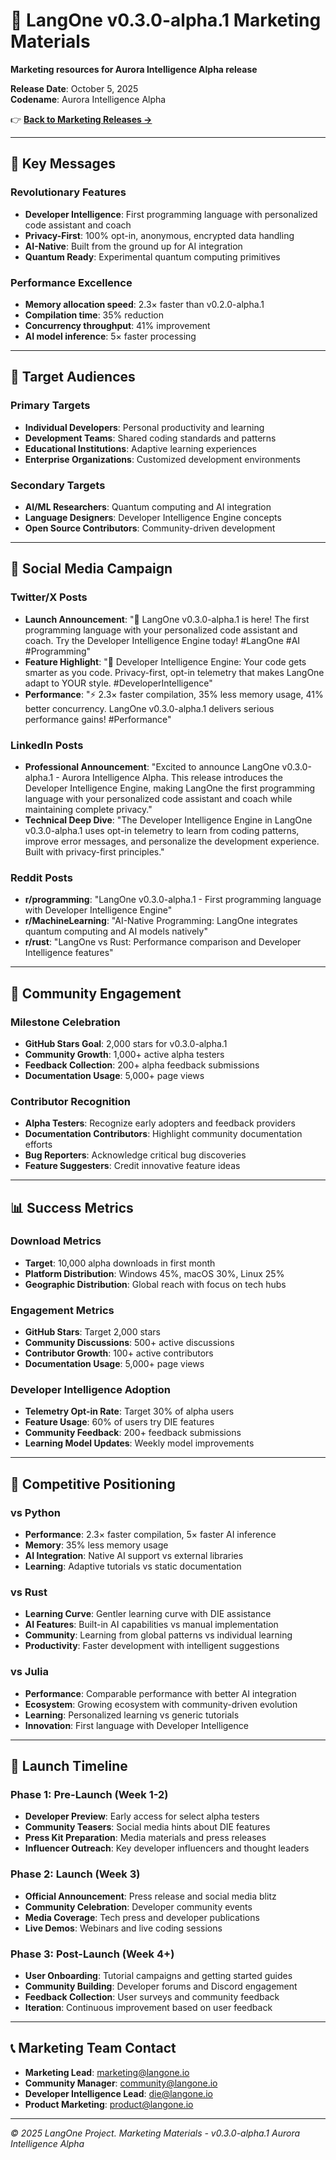 # 🚀 LangOne v0.3.0-alpha.1 Marketing Materials

**Marketing resources for Aurora Intelligence Alpha release**

**Release Date**: October 5, 2025  
**Codename**: Aurora Intelligence Alpha

👉 **[Back to Marketing Releases →](../README.md)**

---

## 📢 Key Messages

### Revolutionary Features
- **Developer Intelligence**: First programming language with personalized code assistant and coach
- **Privacy-First**: 100% opt-in, anonymous, encrypted data handling
- **AI-Native**: Built from the ground up for AI integration
- **Quantum Ready**: Experimental quantum computing primitives

### Performance Excellence
- **Memory allocation speed**: 2.3× faster than v0.2.0-alpha.1
- **Compilation time**: 35% reduction
- **Concurrency throughput**: 41% improvement
- **AI model inference**: 5× faster processing

---

## 🎯 Target Audiences

### Primary Targets
- **Individual Developers**: Personal productivity and learning
- **Development Teams**: Shared coding standards and patterns
- **Educational Institutions**: Adaptive learning experiences
- **Enterprise Organizations**: Customized development environments

### Secondary Targets
- **AI/ML Researchers**: Quantum computing and AI integration
- **Language Designers**: Developer Intelligence Engine concepts
- **Open Source Contributors**: Community-driven development

---

## 📱 Social Media Campaign

### Twitter/X Posts
- **Launch Announcement**: "🚀 LangOne v0.3.0-alpha.1 is here! The first programming language with your personalized code assistant and coach. Try the Developer Intelligence Engine today! #LangOne #AI #Programming"
- **Feature Highlight**: "🧠 Developer Intelligence Engine: Your code gets smarter as you code. Privacy-first, opt-in telemetry that makes LangOne adapt to YOUR style. #DeveloperIntelligence"
- **Performance**: "⚡ 2.3× faster compilation, 35% less memory usage, 41% better concurrency. LangOne v0.3.0-alpha.1 delivers serious performance gains! #Performance"

### LinkedIn Posts
- **Professional Announcement**: "Excited to announce LangOne v0.3.0-alpha.1 - Aurora Intelligence Alpha. This release introduces the Developer Intelligence Engine, making LangOne the first programming language with your personalized code assistant and coach while maintaining complete privacy."
- **Technical Deep Dive**: "The Developer Intelligence Engine in LangOne v0.3.0-alpha.1 uses opt-in telemetry to learn from coding patterns, improve error messages, and personalize the development experience. Built with privacy-first principles."

### Reddit Posts
- **r/programming**: "LangOne v0.3.0-alpha.1 - First programming language with Developer Intelligence Engine"
- **r/MachineLearning**: "AI-Native Programming: LangOne integrates quantum computing and AI models natively"
- **r/rust**: "LangOne vs Rust: Performance comparison and Developer Intelligence features"

---

## 🎉 Community Engagement

### Milestone Celebration
- **GitHub Stars Goal**: 2,000 stars for v0.3.0-alpha.1
- **Community Growth**: 1,000+ active alpha testers
- **Feedback Collection**: 200+ alpha feedback submissions
- **Documentation Usage**: 5,000+ page views

### Contributor Recognition
- **Alpha Testers**: Recognize early adopters and feedback providers
- **Documentation Contributors**: Highlight community documentation efforts
- **Bug Reporters**: Acknowledge critical bug discoveries
- **Feature Suggesters**: Credit innovative feature ideas

---

## 📊 Success Metrics

### Download Metrics
- **Target**: 10,000 alpha downloads in first month
- **Platform Distribution**: Windows 45%, macOS 30%, Linux 25%
- **Geographic Distribution**: Global reach with focus on tech hubs

### Engagement Metrics
- **GitHub Stars**: Target 2,000 stars
- **Community Discussions**: 500+ active discussions
- **Contributor Growth**: 100+ active contributors
- **Documentation Usage**: 5,000+ page views

### Developer Intelligence Adoption
- **Telemetry Opt-in Rate**: Target 30% of alpha users
- **Feature Usage**: 60% of users try DIE features
- **Community Feedback**: 200+ feedback submissions
- **Learning Model Updates**: Weekly model improvements

---

## 🎯 Competitive Positioning

### vs Python
- **Performance**: 2.3× faster compilation, 5× faster AI inference
- **Memory**: 35% less memory usage
- **AI Integration**: Native AI support vs external libraries
- **Learning**: Adaptive tutorials vs static documentation

### vs Rust
- **Learning Curve**: Gentler learning curve with DIE assistance
- **AI Features**: Built-in AI capabilities vs manual implementation
- **Community**: Learning from global patterns vs individual learning
- **Productivity**: Faster development with intelligent suggestions

### vs Julia
- **Performance**: Comparable performance with better AI integration
- **Ecosystem**: Growing ecosystem with community-driven evolution
- **Learning**: Personalized learning vs generic tutorials
- **Innovation**: First language with Developer Intelligence

---

## 🚀 Launch Timeline

### Phase 1: Pre-Launch (Week 1-2)
- **Developer Preview**: Early access for select alpha testers
- **Community Teasers**: Social media hints about DIE features
- **Press Kit Preparation**: Media materials and press releases
- **Influencer Outreach**: Key developer influencers and thought leaders

### Phase 2: Launch (Week 3)
- **Official Announcement**: Press release and social media blitz
- **Community Celebration**: Developer community events
- **Media Coverage**: Tech press and developer publications
- **Live Demos**: Webinars and live coding sessions

### Phase 3: Post-Launch (Week 4+)
- **User Onboarding**: Tutorial campaigns and getting started guides
- **Community Building**: Developer forums and Discord engagement
- **Feedback Collection**: User surveys and community feedback
- **Iteration**: Continuous improvement based on user feedback

---

## 📞 Marketing Team Contact

- **Marketing Lead**: marketing@langone.io
- **Community Manager**: community@langone.io
- **Developer Intelligence Lead**: die@langone.io
- **Product Marketing**: product@langone.io

---

*© 2025 LangOne Project. Marketing Materials - v0.3.0-alpha.1 Aurora Intelligence Alpha*
